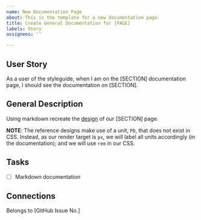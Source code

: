 ```yaml
---
name: New Documentation Page
about: This is the template for a new documentation page.
title: Create General Documentation for [PAGE]
labels: Story
assignees: ''

---
```


## User Story
As a user of the styleguide, when I am on the [SECTION] documentation page, I should see the documentation on [SECTION].

## General Description
Using markdown recreate the [design]() of our [SECTION] page.

**NOTE**: The reference designs make use of a unit, `PD`, that does not exist in CSS. Instead, as our render target is `px`, we will label all units accordingly (in the documentation); and we will use `rem` in our CSS.

## Tasks
- [ ] Markdown documentation

## Connections
Belongs to [GitHub Issue No.]
